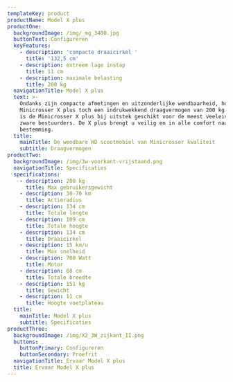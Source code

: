 ```yaml
---
templateKey: product
productName: Model X plus
productOne:
  backgroundImage: /img/_mg_3400.jpg
  buttonText: Configureren
  keyFeatures:
    - description: 'compacte draaicirkel '
      title: '132,5 cm'
    - description: extreem lage instap
      title: 11 cm
    - description: maximale belasting
      title: 200 kg
  navigationTitle: Model X plus
  text: >-
    Ondanks zijn compacte afmetingen en uitzonderlijke wendbaarheid, heeft de
    Minicrosser X plus toch een indrukwekkend draagvermogen van 200 kg. Daarmee
    is de Minicrosser X plus bij uitstek geschikt voor de meest veeleisende
    zware bestuurders. De X plus brengt u veilig en in alle comfort naar uw
    bestemming.
  title:
    mainTitle: De wendbare HD scootmobiel van Minicrosser kwaliteit
    subtitle: Draagvermogen
productTwo:
  backgroundImage: /img/3w-voorkant-vrijstaand.png
  navigationTitle: Specificaties
  specifications:
    - description: 200 kg
      title: Max gebruikersgewicht
    - description: 30-70 km
      title: Actieradius
    - description: 134 cm
      title: Totale lengte
    - description: 109 cm
      title: Totale hoogte
    - description: 134 cm
      title: Draaicirkel
    - description: 15 km/u
      title: Max snelheid
    - description: 700 Watt
      title: Motor
    - description: 68 cm
      title: Totale breedte
    - description: 151 kg
      title: Gewicht
    - description: 11 cm
      title: Hoogte voetplateau
  title:
    mainTitle: Model X plus
    subtitle: Specificaties
productThree:
  backgroundImage: /img/X2_3W_zijkant_II.png
  buttons:
    buttonPrimary: Configureren
    buttonSecondary: Proefrit
  navigationTitle: Ervaar Model X plus
  title: Ervaar Model X plus
---
```


